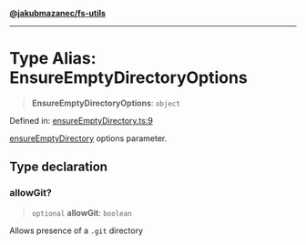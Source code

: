 [**@jakubmazanec/fs-utils**](../README.md)

---

# Type Alias: EnsureEmptyDirectoryOptions

> **EnsureEmptyDirectoryOptions**: `object`

Defined in:
[ensureEmptyDirectory.ts:9](https://github.com/jakubmazanec/tools/blob/dcfb3b06be051bf99e23e7e35174b07af0f0fddd/packages/fs-utils/source/ensureEmptyDirectory.ts#L9)

[ensureEmptyDirectory](../functions/ensureEmptyDirectory.md) options parameter.

## Type declaration

### allowGit?

> `optional` **allowGit**: `boolean`

Allows presence of a `.git` directory
